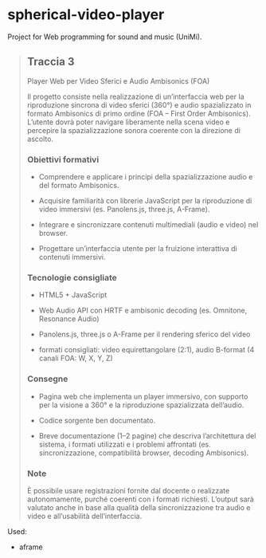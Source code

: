 # spherical-video-player
Project for Web programming for sound and music (UniMi).

> ## Traccia 3
> 
> Player Web per Video Sferici e Audio Ambisonics (FOA)
> 
> Il progetto consiste nella realizzazione di un’interfaccia web per la riproduzione sincrona di video sferici (360°) e audio spazializzato in formato Ambisonics di primo ordine (FOA – First Order Ambisonics). L’utente dovrà poter navigare liberamente nella scena video e percepire la spazializzazione sonora coerente con la direzione di ascolto.
> 
> ### Obiettivi formativi
> 
> - Comprendere e applicare i principi della spazializzazione audio e del formato Ambisonics.
>
> - Acquisire familiarità con librerie JavaScript per la riproduzione di video immersivi (es. Panolens.js, three.js, A-Frame).
>
> - Integrare e sincronizzare contenuti multimediali (audio e video) nel browser.
>
> - Progettare un’interfaccia utente per la fruizione interattiva di contenuti immersivi.
>
> ### Tecnologie consigliate
>
> - HTML5 + JavaScript
>
> - Web Audio API con HRTF e ambisonic decoding (es. Omnitone, Resonance Audio)
>
> - Panolens.js, three.js o A-Frame per il rendering sferico del video
>
> - formati consigliati: video equirettangolare (2:1), audio B-format (4 canali FOA: W, X, Y, Z)
>
> ### Consegne
>
> - Pagina web che implementa un player immersivo, con supporto per la visione a 360° e la riproduzione spazializzata dell’audio.
>
> - Codice sorgente ben documentato.
>
> - Breve documentazione (1–2 pagine) che descriva l’architettura del sistema, i formati utilizzati e i problemi affrontati (es. sincronizzazione, compatibilità browser, decoding Ambisonics).
>
> ### Note
>
> È possibile usare registrazioni fornite dal docente o realizzate autonomamente, purché coerenti con i formati richiesti. L’output sarà valutato anche in base alla qualità della sincronizzazione tra audio e video e all’usabilità dell’interfaccia.

Used:
- aframe
